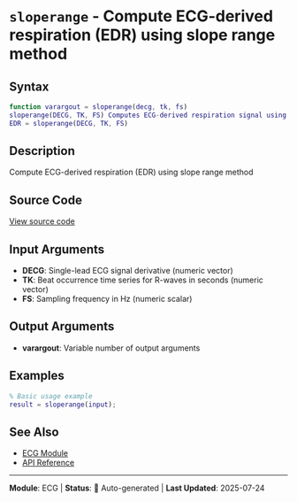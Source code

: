 # `sloperange` - Compute ECG-derived respiration (EDR) using slope range method

## Syntax

```matlab
function varargout = sloperange(decg, tk, fs)
sloperange(DECG, TK, FS) Computes ECG-derived respiration signal using
EDR = sloperange(DECG, TK, FS)
```

## Description

Compute ECG-derived respiration (EDR) using slope range method

## Source Code

[View source code](../../../src/ecg/sloperange.m)

## Input Arguments

- **DECG**: Single-lead ECG signal derivative (numeric vector)
- **TK**: Beat occurrence time series for R-waves in seconds (numeric vector)
- **FS**: Sampling frequency in Hz (numeric scalar)

## Output Arguments

- **varargout**: Variable number of output arguments

## Examples

```matlab
% Basic usage example
result = sloperange(input);
```

## See Also

- [ECG Module](README.md)
- [API Reference](../README.md)

---

**Module**: ECG | **Status**: 🔄 Auto-generated | **Last Updated**: 2025-07-24
